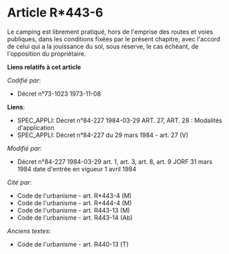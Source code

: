 # Article R*443-6

Le camping est librement pratiqué, hors de l'emprise des routes et voies publiques, dans les conditions fixées par le présent
chapitre, avec l'accord de celui qui a la jouissance du sol, sous réserve, le cas échéant, de l'opposition du propriétaire.

**Liens relatifs à cet article**

_Codifié par_:

  - Décret n°73-1023 1973-11-08

**Liens**:

  - SPEC_APPLI: Décret n°84-227 1984-03-29 ART. 27, ART. 28 : Modalités d'application
  - SPEC_APPLI: Décret n°84-227 du 29 mars 1984 - art. 27 (V)

_Modifié par_:

  - Décret n°84-227 1984-03-29 art. 1, art. 3, art. 8, art. 9 JORF 31 mars 1984 date d'entrée en vigueur 1 avril 1984

_Cité par_:

  - Code de l'urbanisme - art. R*443-4 (M)
  - Code de l'urbanisme - art. R*444-4 (M)
  - Code de l'urbanisme - art. R443-13 (M)
  - Code de l'urbanisme - art. R443-14 (Ab)

_Anciens textes_:

  - Code de l'urbanisme - art. R440-13 (T)
